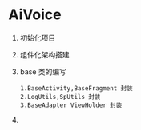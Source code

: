 # AiVoice

1. 初始化项目

2. 组件化架构搭建

3. base 类的编写

   ~~~
   1.BaseActivity,BaseFragment 封装
   2.LogUtils,SpUtils 封装
   3.BaseAdapter ViewHolder 封装
   ~~~

4.

